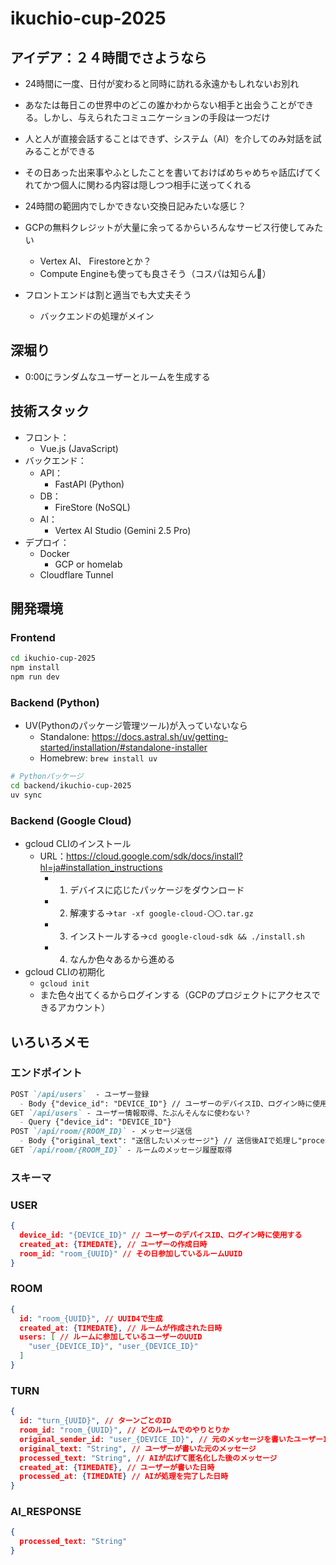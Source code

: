# ikuchio-cup-2025
## アイデア：２４時間でさようなら

- 24時間に一度、日付が変わると同時に訪れる永遠かもしれないお別れ  
- あなたは毎日この世界中のどこの誰かわからない相手と出会うことができる。しかし、与えられたコミュニケーションの手段は一つだけ  
- 人と人が直接会話することはできず、システム（AI）を介してのみ対話を試みることができる  
- その日あった出来事やふとしたことを書いておけばめちゃめちゃ話広げてくれてかつ個人に関わる内容は隠しつつ相手に送ってくれる

- 24時間の範囲内でしかできない交換日記みたいな感じ？

- GCPの無料クレジットが大量に余ってるからいろんなサービス行使してみたい  
  - Vertex AI、 Firestoreとか？  
  - Compute Engineも使っても良さそう（コスパは知らん🤔）  
- フロントエンドは割と適当でも大丈夫そう  
  - バックエンドの処理がメイン

## 深堀り

- 0:00にランダムなユーザーとルームを生成する

## 技術スタック

- フロント：
  - Vue.js (JavaScript)
- バックエンド：  
  - API：  
    - FastAPI (Python)  
  - DB：  
    - FireStore (NoSQL)  
  - AI：  
    - Vertex AI Studio (Gemini 2.5 Pro)
- デプロイ：
  - Docker
    - GCP or homelab
  - Cloudflare Tunnel

## 開発環境
### Frontend
```bash
cd ikuchio-cup-2025
npm install
npm run dev
```
### Backend (Python)
- UV(Pythonのパッケージ管理ツール)が入っていないなら
  - Standalone: https://docs.astral.sh/uv/getting-started/installation/#standalone-installer
  - Homebrew: `brew install uv`
```bash
# Pythonパッケージ
cd backend/ikuchio-cup-2025
uv sync
```

### Backend (Google Cloud)
- gcloud CLIのインストール
  - URL：https://cloud.google.com/sdk/docs/install?hl=ja#installation_instructions
    - 1. デバイスに応じたパッケージをダウンロード
    - 2. 解凍する→`tar -xf google-cloud-〇〇.tar.gz`
    - 3. インストールする→`cd google-cloud-sdk && ./install.sh`
    - 4. なんか色々あるから進める
- gcloud CLIの初期化
  - `gcloud init`
  - また色々出てくるからログインする（GCPのプロジェクトにアクセスできるアカウント）

## いろいろメモ
### エンドポイント
```markdown
POST `/api/users`  - ユーザー登録
  - Body {"device_id": "DEVICE_ID"} // ユーザーのデバイスID、ログイン時に使用する
GET `/api/users` - ユーザー情報取得、たぶんそんなに使わない？
  - Query {"device_id": "DEVICE_ID"}
POST `/api/room/{ROOM_ID}` - メッセージ送信
  - Body {"original_text": "送信したいメッセージ"} // 送信後AIで処理し"processed_text"として保管
GET `/api/room/{ROOM_ID}` - ルームのメッセージ履歴取得
```

### スキーマ
### USER
```json
{
  device_id: "{DEVICE_ID}" // ユーザーのデバイスID、ログイン時に使用する
  created_at: {TIMEDATE}, // ユーザーの作成日時
  room_id: "room_{UUID}" // その日参加しているルームUUID
}
```

### ROOM
```json
{
  id: "room_{UUID}", // UUID4で生成
  created_at: {TIMEDATE}, // ルームが作成された日時
  users: [ // ルームに参加しているユーザーのUUID
    "user_{DEVICE_ID}", "user_{DEVICE_ID}"
  ]
}
```

### TURN
```json
{
  id: "turn_{UUID}", // ターンごとのID
  room_id: "room_{UUID}", // どのルームでのやりとりか
  original_sender_id: "user_{DEVICE_ID}", // 元のメッセージを書いたユーザーID
  original_text: "String", // ユーザーが書いた元のメッセージ
  processed_text: "String", // AIが広げて匿名化した後のメッセージ
  created_at: {TIMEDATE}, // ユーザーが書いた日時
  processed_at: {TIMEDATE} // AIが処理を完了した日時
}
```
### AI_RESPONSE
```json
{
  processed_text: "String"
}
```